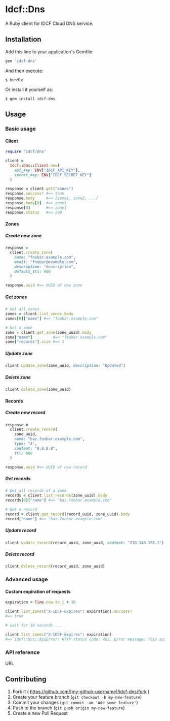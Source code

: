 # Idcf::Dns

A Ruby client for IDCF Cloud DNS service.

## Installation

Add this line to your application's Gemfile:

```ruby
gem 'idcf-dns'
```

And then execute:

    $ bundle

Or install it yourself as:

    $ gem install idcf-dns

## Usage
### Basic usage
#### Client
```ruby
require "idcf/dns"

client =
  Idcf::Dns::Client.new(
    api_key: ENV["IDCF_API_KEY"],
    secret_key: ENV["IDCF_SECRET_KEY"]
  )

response = client.get("zones")
response.success? #=> true
response.body     #=> [zone1, zone2, ...]
response.body[0]  #=> zone1
response[0]       #=> zone1
response.status   #=> 200
```

#### Zones
##### Create new zone
```ruby
response =
  client.create_zone(
    name: "foobar.example.com",
    email: "foobar@example.com",
    description: "description",
    default_ttl: 600
  )

response.uuid #=> UUID of new zone
```

##### Get zones
```ruby
# Get all zones
zones = client.list_zones.body
zones[0]["name"] #=> "foobar.example.com"

# Get a zone
zone = client.get_zone(zone_uuid).body
zone["name"]         #=> "foobar.example.com"
zone["records"].size #=> 3
```

##### Update zone
```ruby
client.update_zone(zone_uuid, description: "Updated")
```

##### Delete zone
```ruby
client.delete_zone(zone_uuid)
```

#### Records
##### Create new record
```ruby
response =
  client.create_record(
    zone_uuid,
    name: "baz.foobar.example.com",
    type: "A",
    content: "8.8.8.8",
    ttl: 600
  )

response.uuid #=> UUID of new record
```

##### Get records
```ruby
# Get all records of a zone
records = client.list_records(zone_uuid).body
records[0]["name"] #=> "baz.foobar.example.com"

# Get a record
record = client.get_record(record_uuid, zone_uuid).body
record["name"] #=> "baz.foobar.example.com"
```

##### Update record
```ruby
client.update_record(record_uuid, zone_uuid, content: "210.140.158.1")
```

##### Delete record
```ruby
client.delete_record(record_uuid, zone_uuid)
```

### Advanced usage
#### Custom expiration of requests 
```ruby
expiration = Time.now.to_i + 10

client.list_zones("X-IDCF-Expires": expiration).success?
#=> true

# wait for 10 seconds ...

client.list_zones("X-IDCF-Expires": expiration)
#=> Idcf::Dns::ApiError: HTTP status code: 403, Error message: This api request is expired., Reference: http://docs.idcf.jp/cloud/dns
```

### API reference
URL

## Contributing

1. Fork it ( https://github.com/[my-github-username]/idcf-dns/fork )
2. Create your feature branch (`git checkout -b my-new-feature`)
3. Commit your changes (`git commit -am 'Add some feature'`)
4. Push to the branch (`git push origin my-new-feature`)
5. Create a new Pull Request
